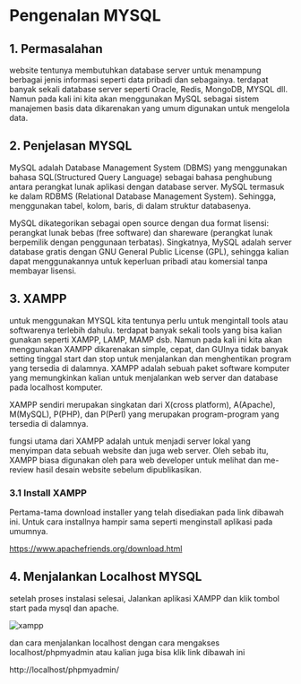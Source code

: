 # Pengenalan MYSQL

## 1. Permasalahan

website tentunya membutuhkan database server untuk menampung berbagai jenis informasi seperti data pribadi dan sebagainya. terdapat banyak sekali database server seperti Oracle, Redis, MongoDB, MYSQL dll. Namun pada kali ini kita akan menggunakan MySQL sebagai sistem manajemen basis data dikarenakan yang umum digunakan untuk mengelola data.

## 2. Penjelasan MYSQL

MySQL adalah Database Management System (DBMS) yang menggunakan bahasa SQL(Structured Query Language) sebagai bahasa penghubung antara perangkat lunak aplikasi dengan database server. MySQL termasuk ke dalam RDBMS (Relational Database Management System). Sehingga, menggunakan tabel, kolom, baris, di dalam struktur databasenya.

MySQL dikategorikan sebagai open source dengan dua format lisensi: perangkat lunak bebas (free software) dan shareware (perangkat lunak berpemilik dengan penggunaan terbatas). Singkatnya, MySQL adalah server database  gratis dengan  GNU General Public License (GPL), sehingga kalian dapat menggunakannya untuk keperluan pribadi atau komersial tanpa  membayar lisensi.

## 3. XAMPP

untuk menggunakan MYSQL kita tentunya perlu untuk mengintall tools atau softwarenya terlebih dahulu. terdapat banyak sekali tools yang bisa kalian gunakan seperti XAMPP, LAMP, MAMP dsb. Namun pada kali ini kita akan menggunakan XAMPP dikarenakan simple, cepat, dan GUInya tidak banyak setting tinggal start dan stop untuk menjalankan dan menghentikan program yang tersedia di dalamnya. XAMPP adalah sebuah paket software komputer yang memungkinkan kalian untuk menjalankan web server dan database pada localhost komputer.

XAMPP sendiri merupakan singkatan dari X(cross platform), A(Apache), M(MySQL), P(PHP), dan P(Perl) yang merupakan program-program yang tersedia di dalamnya. 

fungsi utama dari XAMPP adalah untuk menjadi server lokal yang menyimpan data sebuah website dan juga web server. Oleh sebab itu, XAMPP biasa digunakan oleh para web developer untuk melihat dan me-review hasil desain website sebelum dipublikasikan.

### 3.1 Install XAMPP

Pertama-tama download installer yang telah disediakan pada link dibawah ini. Untuk cara installnya hampir sama seperti menginstall aplikasi pada umumnya.

https://www.apachefriends.org/download.html

## 4. Menjalankan Localhost MYSQL

setelah proses instalasi selesai, Jalankan aplikasi XAMPP dan klik tombol start pada mysql dan apache.

![xampp](https://user-images.githubusercontent.com/48237280/152759670-88f2b2ab-01d7-4ec9-9985-a89576189250.png)

dan cara menjalankan localhost dengan cara mengakses localhost/phpmyadmin 
atau kalian juga bisa klik link dibawah ini

http://localhost/phpmyadmin/